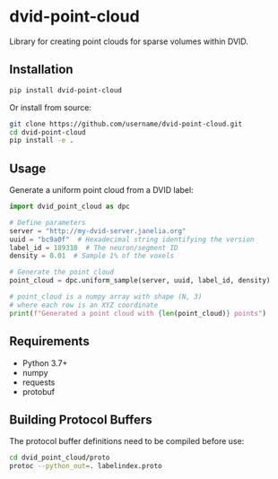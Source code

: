 # dvid-point-cloud

Library for creating point clouds for sparse volumes within DVID.

## Installation

```bash
pip install dvid-point-cloud
```

Or install from source:

```bash
git clone https://github.com/username/dvid-point-cloud.git
cd dvid-point-cloud
pip install -e .
```

## Usage

Generate a uniform point cloud from a DVID label:

```python
import dvid_point_cloud as dpc

# Define parameters
server = "http://my-dvid-server.janelia.org"
uuid = "bc9a0f"  # Hexadecimal string identifying the version
label_id = 189310  # The neuron/segment ID
density = 0.01  # Sample 1% of the voxels

# Generate the point cloud
point_cloud = dpc.uniform_sample(server, uuid, label_id, density)

# point_cloud is a numpy array with shape (N, 3) 
# where each row is an XYZ coordinate
print(f"Generated a point cloud with {len(point_cloud)} points")
```

## Requirements

- Python 3.7+
- numpy
- requests
- protobuf

## Building Protocol Buffers

The protocol buffer definitions need to be compiled before use:

```bash
cd dvid_point_cloud/proto
protoc --python_out=. labelindex.proto
```
